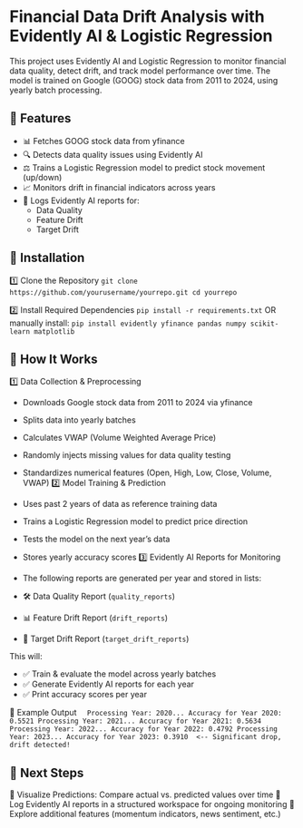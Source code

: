 # Financial Data Drift Analysis with Evidently AI & Logistic Regression
This project uses Evidently AI and Logistic Regression to monitor financial data quality, detect drift, and track model performance over time. The model is trained on Google (GOOG) stock data from 2011 to 2024, using yearly batch processing.

## 📌 Features
- 📊 Fetches GOOG stock data from yfinance
- 🔍 Detects data quality issues using Evidently AI
- ⚖️ Trains a Logistic Regression model to predict stock movement (up/down)
- 📈 Monitors drift in financial indicators across years
- 📑 Logs Evidently AI reports for:
  - Data Quality
  - Feature Drift
  - Target Drift
  
## 📌 Installation
1️⃣ Clone the Repository
``git clone https://github.com/yourusername/yourrepo.git
cd yourrepo``

2️⃣ Install Required Dependencies
``pip install -r requirements.txt``
OR manually install:
``pip install evidently yfinance pandas numpy scikit-learn matplotlib``

## 📌 How It Works
1️⃣ Data Collection & Preprocessing
- Downloads Google stock data from 2011 to 2024 via yfinance
- Splits data into yearly batches
- Calculates VWAP (Volume Weighted Average Price)
- Randomly injects missing values for data quality testing
- Standardizes numerical features (Open, High, Low, Close, Volume, VWAP)
2️⃣ Model Training & Prediction
- Uses past 2 years of data as reference training data
- Trains a Logistic Regression model to predict price direction
- Tests the model on the next year’s data
- Stores yearly accuracy scores
3️⃣ Evidently AI Reports for Monitoring
- The following reports are generated per year and stored in lists:

- 🛠 Data Quality Report (`quality_reports`)
- 📊 Feature Drift Report (`drift_reports`)
- 🎯 Target Drift Report (`target_drift_reports`)

This will: 
- ✅ Train & evaluate the model across yearly batches
- ✅ Generate Evidently AI reports for each year
- ✅ Print accuracy scores per year

📌 Example Output
``  
  Processing Year: 2020...
  Accuracy for Year 2020: 0.5521
  Processing Year: 2021...
  Accuracy for Year 2021: 0.5634
  Processing Year: 2022...
  Accuracy for Year 2022: 0.4792
  Processing Year: 2023...
  Accuracy for Year 2023: 0.3910  <-- Significant drop, drift detected!
``

## 📌 Next Steps
🔹 Visualize Predictions: Compare actual vs. predicted values over time
🔹 Log Evidently AI reports in a structured workspace for ongoing monitoring
🔹 Explore additional features (momentum indicators, news sentiment, etc.)
